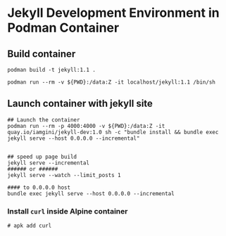 # Jekyll Development Environment in Podman Container

## Build container

```shell
podman build -t jekyll:1.1 .

podman run --rm -v ${PWD}:/data:Z -it localhost/jekyll:1.1 /bin/sh
```

## Launch container with jekyll site

```shell
## Launch the container
podman run --rm -p 4000:4000 -v ${PWD}:/data:Z -it quay.io/iamgini/jekyll-dev:1.0 sh -c "bundle install && bundle exec jekyll serve --host 0.0.0.0 --incremental"


## speed up page build
jekyll serve --incremental
###### or ######
jekyll serve --watch --limit_posts 1

#### to 0.0.0.0 host
bundle exec jekyll serve --host 0.0.0.0 --incremental
```

### Install `curl` inside Alpine container

```shell
# apk add curl
```
